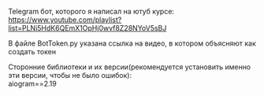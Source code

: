 Telegram бот, которого я написал на ютуб курсе: https://www.youtube.com/playlist?list=PLNi5HdK6QEmX1OpHj0wvf8Z28NYoV5sBJ  
  
В файле BotToken.py указана ссылка на видео, в котором объясняют как создать токен  

Сторонние библиотеки и их версии(рекомендуется установить именно эти версии, чтобы не было ошибок):  
aiogram==2.19
